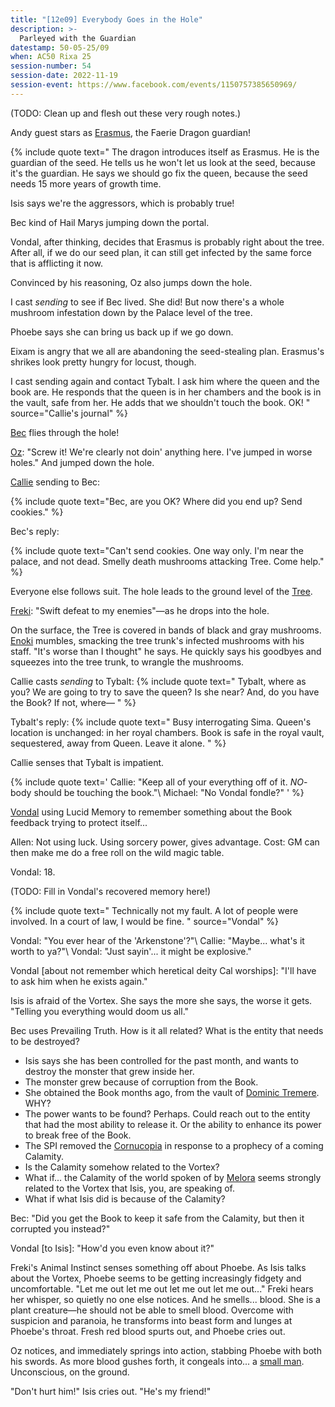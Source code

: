 ```yaml
---
title: "[12e09] Everybody Goes in the Hole"
description: >-
  Parleyed with the Guardian
datestamp: 50-05-25/09
when: AC50 Rixa 25
session-number: 54
session-date: 2022-11-19
session-event: https://www.facebook.com/events/1150757385650969/
---
```


(TODO: Clean up and flesh out these very rough notes.)

Andy guest stars as [Erasmus](..dossiers/erasmus), the Faerie Dragon guardian!

{% include quote text="
The dragon introduces itself as Erasmus. He is the guardian of the seed. He tells us he won't let us look at the seed, because it's the guardian. He says we should go fix the queen, because the seed needs 15 more years of growth time.

Isis says we're the aggressors, which is probably true!

Bec kind of Hail Marys jumping down the portal.

Vondal, after thinking, decides that Erasmus is probably right about the tree. After all, if we do our seed plan, it can still get infected by the same force that is afflicting it now.

Convinced by his reasoning, Oz also jumps down the hole.

I cast *sending* to see if Bec lived. She did! But now there's a whole mushroom infestation down by the Palace level of the tree.

Phoebe says she can bring us back up if we go down. 

Eixam is angry that we all are abandoning the seed-stealing plan. Erasmus's shrikes look pretty hungry for locust, though.

I cast sending again and contact Tybalt. I ask him where the queen and the book are. He responds that the queen is in her chambers and the book is in the vault, safe from her. He adds that we shouldn't touch the book. OK!
" source="Callie's journal" %}

[Bec](../dossiers/bec) flies through the hole!

[Oz](../dossiers/oz): "Screw it! We're clearly not doin' anything here. I've jumped in worse holes." And jumped down the hole.

[Callie](../dossiers/callie) sending to Bec:

{% include quote text="Bec, are you OK? Where did you end up? Send cookies." %}

Bec's reply:

{% include quote text="Can't send cookies. One way only. I'm near the palace, and not dead. Smelly death mushrooms attacking Tree. Come help." %}

Everyone else follows suit. The hole leads to the ground level of the [Tree](../relics/yggdrasil).

[Freki](../dossiers/freki): "Swift defeat to my enemies"&mdash;as he drops into the hole.

On the surface, the Tree is covered in bands of black and gray mushrooms. [Enoki](../dossiers/enoki) mumbles, smacking the tree trunk's infected mushrooms with his staff. "It's worse than I thought" he says. He quickly says his goodbyes and squeezes into the tree trunk, to wrangle the mushrooms.

Callie casts *sending* to Tybalt:
{% include quote text="
Tybalt, where as you? We are going to try to save the queen? Is she near? And, do you have the Book? If not, where&mdash;
" %}

Tybalt's reply:
{% include quote text="
Busy interrogating Sima. Queen's location is unchanged: in her royal chambers. Book is safe in the royal vault, sequestered, away from Queen. Leave it alone.
" %}

Callie senses that Tybalt is impatient.

{% include quote text='
Callie: "Keep all of your everything off of it. *NO*-body should be touching the book."\\
Michael: "No Vondal fondle?"
' %}

[Vondal](../dossiers/vondal) using Lucid Memory to remember something about the Book feedback trying to protect itself...

Allen: Not using luck. Using sorcery power, gives advantage. Cost: GM can then make me do a free roll on the wild magic table.

Vondal: 18.

(TODO: Fill in Vondal's recovered memory here!)

{% include quote text="
Technically not my fault. A lot of people were involved. In a court of law, I would be fine.
" source="Vondal" %}

Vondal: "You ever hear of the 'Arkenstone'?"\\
Callie: "Maybe... what's it worth to ya?"\\
Vondal: "Just sayin'... it might be explosive."

Vondal [about not remember which heretical deity Cal worships]: "I'll have to ask him when he exists again."

Isis is afraid of the Vortex. She says the more she says, the worse it gets. "Telling you everything would doom us all."

Bec uses Prevailing Truth. How is it all related? What is the entity that needs to be destroyed?

- Isis says she has been controlled for the past month, and wants to destroy the monster that grew inside her.
- The monster grew because of corruption from the Book.
- She obtained the Book months ago, from the vault of [Dominic Tremere](../dossiers/dominic-tremere). WHY?
- The power wants to be found? Perhaps. Could reach out to the entity that had the most ability to release it. Or the ability to enhance its power to break free of the Book.
- The SPI removed the [Cornucopia](../relics/cornucopia) in response to a prophecy of a coming Calamity.
- Is the Calamity somehow related to the Vortex?
- What if... the Calamity of the world spoken of by [Melora](../dossiers/melora) seems strongly related to the Vortex that Isis, you, are speaking of.
- What if what Isis did is because of the Calamity?

Bec: "Did you get the Book to keep it safe from the Calamity, but then it corrupted you instead?"

Vondal [to Isis]: "How'd you even know about it?"

Freki's Animal Instinct senses something off about Phoebe. As Isis talks about the Vortex, Phoebe seems to be getting increasingly fidgety and uncomfortable. "Let me out let me out let me out let me out..." Freki hears her whisper, so quietly no one else notices. And he smells... blood. She is a plant creature&mdash;he should not be able to smell blood. Overcome with suspicion and paranoia, he transforms into beast form and lunges at Phoebe's throat. Fresh red blood spurts out, and Phoebe cries out.

Oz notices, and immediately springs into action, stabbing Phoebe with both his swords. As more blood gushes forth, it congeals into... a [small man](../dossiers/peregrine-shackleton). Unconscious, on the ground.

"Don't hurt him!" Isis cries out. "He's my friend!"

